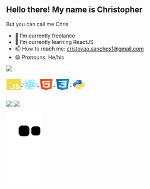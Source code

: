 ## Hello there! My name is Christopher 
But you can call me Chris 
- 🔭 I’m currently freelance 
- 🌱 I’m currently learning ReactJS
- 📫 How to reach me: cristovao.sanches1@gmail.com
- 😄 Pronouns: He/his

<div>
  <a href="https://github.com/ChristopherHSanches">
  <img height="180em" src="https://github-readme-stats.vercel.app/api?username=ChristopherHSanches&show_icons=true&theme=dark&include_all_commits=true&count_private=true"/>
</div>
<div style="display: inline_block"><br>
  <img align="center" alt="Js" height="30" width="40" src="https://raw.githubusercontent.com/devicons/devicon/master/icons/javascript/javascript-plain.svg">
  <img align="center" alt="React" height="30" width="40" src="https://raw.githubusercontent.com/devicons/devicon/master/icons/react/react-original.svg">
  <img align="center" alt="HTML" height="30" width="40" src="https://raw.githubusercontent.com/devicons/devicon/master/icons/html5/html5-original.svg">
  <img align="center" alt="CSS" height="30" width="40" src="https://raw.githubusercontent.com/devicons/devicon/master/icons/css3/css3-original.svg">
  <img align="center" alt="Python" height="30" width="40" src="https://raw.githubusercontent.com/devicons/devicon/master/icons/python/python-original.svg">
</div>

##
    
<div>
 <a href="https://www.instagram.com/cristovaosanches1/?hl=pt-br" target="_blank"><img src="https://img.shields.io/badge/-Instagram-%23E4405F?style=for-the-badge&logo=instagram&logoColor=white" target="_blank"></a>
 <a href="https://www.linkedin.com/in/crist%C3%B3v%C3%A3o-henrique-5775b91a0/" target="_blank "><img src="https://img.shields.io/badge/-LinkedIn-%230077B5?style=for-the-badge&logo=linkedin&logoColor=white" target="_blank"></a>
  
![Snake animation](https://github.com/ChristopherHSanches/ChristopherHSanches/blob/output/github-contribution-grid-snake.svg)
  
<div>    
